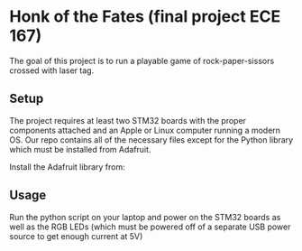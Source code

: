 # Honk of the Fates (final project ECE 167)

The goal of this project is to run a playable game of rock-paper-sissors crossed with laser tag. 

## Setup

The project requires at least two STM32 boards with the proper components attached and an Apple or Linux computer running a modern OS.
Our repo contains all of the necessary files except for the Python library which must be installed from Adafruit.

Install the Adafruit library from: 

## Usage

Run the python script on your laptop and power on the STM32 boards as well as the RGB LEDs (which must be powered off of a separate USB power source to get enough current at 5V)